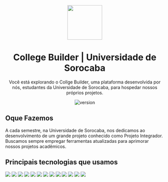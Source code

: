 <div align="center">
  <img src='https://college-builder--not-found-app--static.s3.amazonaws.com/assets/icon/icon.png' height='110'>
</div>

<h1 align="center">
  College Builder | Universidade de Sorocaba
</h1>

<p align="center">
  Você está explorando o Collge Builder, uma plataforma desenvolvida por nós, estudantes da Universidade de Sorocaba, para hospedar nossos próprios projetos.
</p>

<p align="center">
  <img src="https://img.shields.io/badge/version-1.0.0-blue" alt="version">
</p>

## Oque Fazemos

A cada semestre, na Universidade de Sorocaba, nos dedicamos ao desenvolvimento de um grande projeto conhecido como Projeto Integrador. Buscamos sempre empregar 
ferramentas atualizadas para aprimorar nossos projetos acadêmicos.

## Principais tecnologias que usamos

<p>
    <img src="https://img.shields.io/badge/-Aws-f9992e?style=for-the-badge&logo=Amazon&logoColor=white" />
    <img src="https://img.shields.io/badge/-Linux-029be5?style=for-the-badge&logo=Linux&logoColor=white" />
    <img src="https://img.shields.io/badge/-Debian-aa3031?style=for-the-badge&logo=Debian&logoColor=white" />
    <img src="https://img.shields.io/badge/-Neovim-47973a?style=for-the-badge&logo=Neovim&logoColor=white" />
    <img src="https://img.shields.io/badge/-Nginx-47973a?style=for-the-badge&logo=Nginx&logoColor=white" />
    <img src="https://img.shields.io/badge/-Mysql-366d9d?style=for-the-badge&logo=Mysql&logoColor=white" />
    <img src="https://img.shields.io/badge/-Bash-47973a?style=for-the-badge&logo=Bash&logoColor=white" />
    <img src="https://img.shields.io/badge/-NPM-CB3837?style=for-the-badge&logo=npm&logoColor=white" />
    <img src="https://img.shields.io/badge/-Typescript-366d9d?style=for-the-badge&logo=Typescript&logoColor=white" />
    <img src="https://img.shields.io/badge/-Node.js-47973a?style=for-the-badge&logo=Node.js&logoColor=white" />
    <img src="https://img.shields.io/badge/-JavaScript-f9992e?style=for-the-badge&logo=JavaScript&logoColor=white" />
    <img src="https://img.shields.io/badge/-HTML5-E34F26?style=for-the-badge&logo=html5&logoColor=white" />
    <img src="https://img.shields.io/badge/-CSS-366d9d?style=for-the-badge&logo=CSS3&logoColor=white" />
</p>

